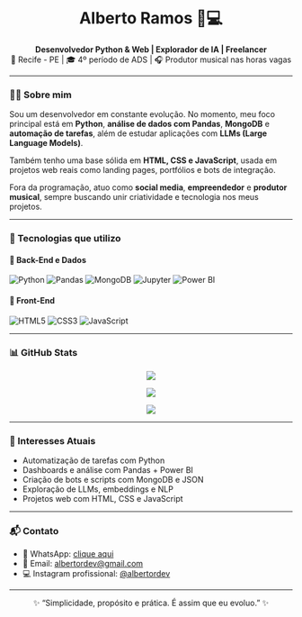 <h1 align="center">Alberto Ramos 🐍💻</h1>

<p align="center">
  <strong>Desenvolvedor Python & Web | Explorador de IA | Freelancer</strong><br>
  📍 Recife - PE | 🎓 4º período de ADS | 🎧 Produtor musical nas horas vagas
</p>

---

### 👨‍💻 Sobre mim

Sou um desenvolvedor em constante evolução. No momento, meu foco principal está em **Python**, **análise de dados com Pandas**, **MongoDB** e **automação de tarefas**, além de estudar aplicações com **LLMs (Large Language Models)**.

Também tenho uma base sólida em **HTML, CSS e JavaScript**, usada em projetos web reais como landing pages, portfólios e bots de integração.

Fora da programação, atuo como **social media**, **empreendedor** e **produtor musical**, sempre buscando unir criatividade e tecnologia nos meus projetos.

---

### 🧰 Tecnologias que utilizo

#### 🚀 Back-End e Dados
![Python](https://img.shields.io/badge/Python-3776AB?style=for-the-badge&logo=python&logoColor=fff)
![Pandas](https://img.shields.io/badge/Pandas-150458?style=for-the-badge&logo=pandas&logoColor=white)
![MongoDB](https://img.shields.io/badge/MongoDB-4EA94B?style=for-the-badge&logo=mongodb&logoColor=white)
![Jupyter](https://img.shields.io/badge/Jupyter-F37626?style=for-the-badge&logo=jupyter&logoColor=white)
![Power BI](https://img.shields.io/badge/Power%20BI-F2C811?style=for-the-badge&logo=powerbi&logoColor=black)

#### 🎨 Front-End
![HTML5](https://img.shields.io/badge/HTML5-E34F26?style=for-the-badge&logo=html5&logoColor=fff)
![CSS3](https://img.shields.io/badge/CSS3-1572B6?style=for-the-badge&logo=css3&logoColor=fff)
![JavaScript](https://img.shields.io/badge/JavaScript-F7DF1E?style=for-the-badge&logo=javascript&logoColor=000)

---

### 📊 GitHub Stats

<p align="center">
  <img src="https://github-readme-stats.vercel.app/api?username=albertoramos&show_icons=true&theme=radical" />
</p>

<p align="center">
  <img src="https://github-readme-streak-stats.herokuapp.com/?user=albertoramos&theme=tokyonight" />
</p>

<p align="center">
  <img src="https://github-readme-activity-graph.cyclic.app/graph?username=albertoramos&theme=github-compact" />
</p>

---

### 🧠 Interesses Atuais

- Automatização de tarefas com Python
- Dashboards e análise com Pandas + Power BI
- Criação de bots e scripts com MongoDB e JSON
- Exploração de LLMs, embeddings e NLP
- Projetos web com HTML, CSS e JavaScript

---


### 📬 Contato

- 💬 WhatsApp: [clique aqui](https://wa.me/5581993644694)
- 📧 Email: albertordev@gmail.com
- 💻 Instagram profissional: [@albertordev](https://instagram.com/alpe.nc)

---

<p align="center">
  ✨ “Simplicidade, propósito e prática. É assim que eu evoluo.” ✨
</p>

